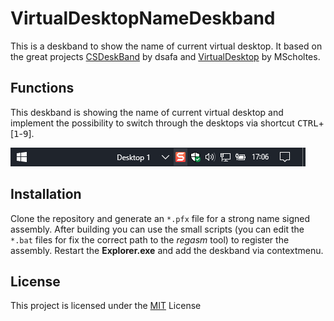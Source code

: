 # VirtualDesktopNameDeskband

This is a deskband to show the name of current virtual desktop. It based on the great projects [CSDeskBand](https://github.com/dsafa/CSDeskBand) by dsafa and [VirtualDesktop](https://github.com/MScholtes/VirtualDesktop) by MScholtes.

## Functions

This deskband is showing the name of current virtual desktop and implement the possibility to switch through the desktops via shortcut <kbd>CTRL</kbd>+\[<kbd>1</kbd>-<kbd>9</kbd>\].

![Te](assets/taskbar.png)

## Installation

Clone the repository and generate an `*.pfx` file for a strong name signed assembly. After building you can use the small scripts (you can edit the `*.bat` files for fix the correct path to the _regasm_ tool) to register the assembly. Restart the **Explorer.exe** and add the deskband via contextmenu.

## License

This project is licensed under the [MIT](LICENSE) License
